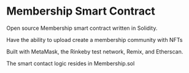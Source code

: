 # Membership Smart Contract
Open source Membership smart contract written in Solidity.

Have the ability to upload create a membership community with NFTs

Built with MetaMask, the Rinkeby test network, Remix, and Etherscan.

The smart contact logic resides in Membership.sol

